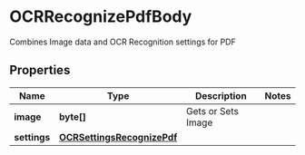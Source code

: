 

# OCRRecognizePdfBody

Combines Image data and OCR Recognition settings for PDF

## Properties

| Name | Type | Description | Notes |
|------------ | ------------- | ------------- | -------------|
|**image** | **byte[]** | Gets or Sets Image |  |
|**settings** | [**OCRSettingsRecognizePdf**](OCRSettingsRecognizePdf.md) |  |  |



